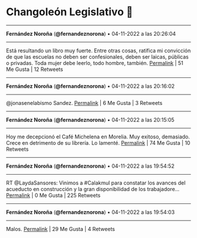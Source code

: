 # Changoleón Legislativo 🙈
*****
**Fernández Noroña** (**@fernandeznorona**) • 04-11-2022 a las 20:26:04
*****
Está resultando un libro muy fuerte. Entre otras cosas, ratifica mi convicción de que las escuelas no deben ser confesionales, deben ser laicas, públicas o privadas. Toda mujer debe leerlo, todo hombre, también.
[Permalink](https://twitter.com/fernandeznorona/status/1588749465464188929) | 51 Me Gusta | 12 Retweets
*****
**Fernández Noroña** (**@fernandeznorona**) • 04-11-2022 a las 20:16:02
*****
@jonasenelabismo Sandez.
[Permalink](https://twitter.com/fernandeznorona/status/1588746937867853825) | 6 Me Gusta | 3 Retweets
*****
**Fernández Noroña** (**@fernandeznorona**) • 04-11-2022 a las 20:15:05
*****
Hoy me decepcionó el Café Michelena en Morelia. Muy exitoso, demasiado. Crece en detrimento de su librería. Lo lamenté.
[Permalink](https://twitter.com/fernandeznorona/status/1588746700717723648) | 74 Me Gusta | 10 Retweets
*****
**Fernández Noroña** (**@fernandeznorona**) • 04-11-2022 a las 19:54:52
*****
RT @LaydaSansores: Vinimos a #Calakmul para constatar los avances del acueducto en construcción y la gran disponibilidad de los trabajadore…
[Permalink](https://twitter.com/fernandeznorona/status/1588741612511047680) | 0 Me Gusta | 225 Retweets
*****
**Fernández Noroña** (**@fernandeznorona**) • 04-11-2022 a las 19:54:03
*****
Malos.
[Permalink](https://twitter.com/fernandeznorona/status/1588741406742695936) | 29 Me Gusta | 4 Retweets